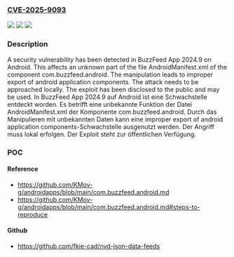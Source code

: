 ### [CVE-2025-9093](https://cve.mitre.org/cgi-bin/cvename.cgi?name=CVE-2025-9093)
![](https://img.shields.io/static/v1?label=Product&message=BuzzFeed%20App&color=blue)
![](https://img.shields.io/static/v1?label=Version&message=2024.9%20&color=brightgreen)
![](https://img.shields.io/static/v1?label=Vulnerability&message=Improper%20Export%20of%20Android%20Application%20Components&color=brightgreen)

### Description

A security vulnerability has been detected in BuzzFeed App 2024.9 on Android. This affects an unknown part of the file AndroidManifest.xml of the component com.buzzfeed.android. The manipulation leads to improper export of android application components. The attack needs to be approached locally. The exploit has been disclosed to the public and may be used.
In BuzzFeed App 2024.9 auf Android ist eine Schwachstelle entdeckt worden. Es betrifft eine unbekannte Funktion der Datei AndroidManifest.xml der Komponente com.buzzfeed.android. Durch das Manipulieren mit unbekannten Daten kann eine improper export of android application components-Schwachstelle ausgenutzt werden. Der Angriff muss lokal erfolgen. Der Exploit steht zur öffentlichen Verfügung.

### POC

#### Reference
- https://github.com/KMov-g/androidapps/blob/main/com.buzzfeed.android.md
- https://github.com/KMov-g/androidapps/blob/main/com.buzzfeed.android.md#steps-to-reproduce

#### Github
- https://github.com/fkie-cad/nvd-json-data-feeds

